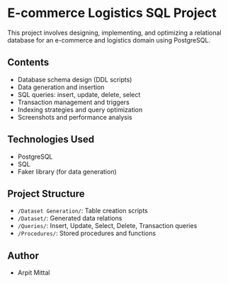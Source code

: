 # E-commerce Logistics SQL Project

This project involves designing, implementing, and optimizing a relational database for an e-commerce and logistics domain using PostgreSQL. 

## Contents
- Database schema design (DDL scripts)
- Data generation and insertion
- SQL queries: insert, update, delete, select
- Transaction management and triggers
- Indexing strategies and query optimization
- Screenshots and performance analysis

## Technologies Used
- PostgreSQL
- SQL
- Faker library (for data generation)

## Project Structure
- `/Dataset Generation/`: Table creation scripts
- `/Dataset/`: Generated data relations
- `/Queries/`: Insert, Update, Select, Delete, Transaction queries
- `/Procedures/`: Stored procedures and functions

## Author
- Arpit Mittal
